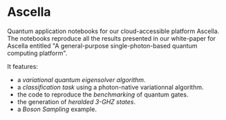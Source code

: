 # Ascella

Quantum application notebooks for our cloud-accessible platform Ascella. The notebooks reproduce all the results presented in our white-paper for Ascella entitled "A general-purpose single-photon-based quantum computing platform". 

It features: 
- a *variational quantum eigensolver algorithm*. 
- a *classification task* using a photon-native variationnal algorithm. 
- the code to reproduce the *benchmarking* of quantum gates.
- the generation of *heralded 3-GHZ states*.
- a *Boson Sampling* example.
